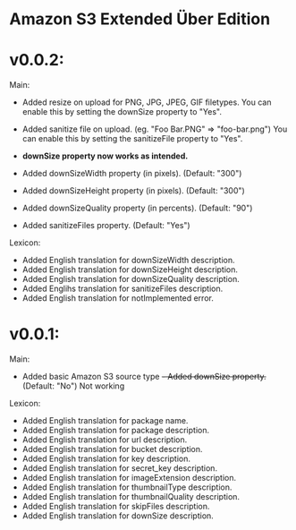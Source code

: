 Amazon S3 Extended Über Edition
==========

v0.0.2:
==========
Main:
- Added resize on upload for PNG, JPG, JPEG, GIF filetypes.
  You can enable this by setting the downSize property to "Yes".

- Added sanitize file on upload. (eg. "Foo Bar.PNG" => "foo-bar.png")
  You can enable this by setting the sanitizeFile property to "Yes".

- **downSize property now works as intended.**

- Added downSizeWidth property (in pixels). (Default: "300")
- Added downSizeHeight property (in pixels). (Default: "300")
- Added downSizeQuality property (in percents). (Default: "90")
- Added sanitizeFiles property. (Default: "Yes")

Lexicon:
- Added English translation for downSizeWidth description.
- Added English translation for downSizeHeight description.
- Added English translation for downSizeQuality description.
- Added Englihs translation for sanitizeFiles description.
- Added English translation for notImplemented error.


v0.0.1:
==========
Main:
- Added basic Amazon S3 source type
~~- Added downSize property.~~ (Default: "No") Not working

Lexicon:
- Added English translation for package name.
- Added English translation for package description.
- Added English translation for url description.
- Added English translation for bucket description.
- Added English translation for key description.
- Added English translation for secret_key description.
- Added English translation for imageExtension description.
- Added English translation for thumbnailType description.
- Added English translation for thumbnailQuality description.
- Added English translation for skipFiles description.
- Added English translation for downSize description.